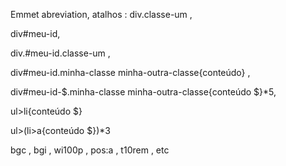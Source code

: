 Emmet abreviation, atalhos :
div.classe-um , 

div#meu-id, 

div.#meu-id.classe-um ,

 div#meu-id.minha-classe minha-outra-classe{conteúdo} , 

div#meu-id-$.minha-classe minha-outra-classe{conteúdo $}*5,

ul>li{conteúdo $}

ul>(li>a{conteúdo $})*3

bgc , bgi , wi100p , pos:a , t10rem , etc